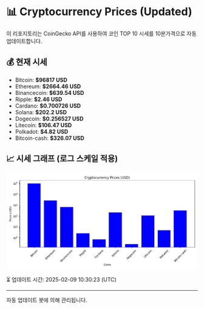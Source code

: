 
# 📊 Cryptocurrency Prices (Updated)

이 리포지토리는 CoinGecko API를 사용하여 코인 TOP 10 시세를 10분가격으로 자동 업데이트합니다.

## 💰 현재 시세
- Bitcoin: **$96817 USD**
- Ethereum: **$2664.46 USD**
- Binancecoin: **$639.54 USD**
- Ripple: **$2.46 USD**
- Cardano: **$0.700726 USD**
- Solana: **$202.2 USD**
- Dogecoin: **$0.256527 USD**
- Litecoin: **$106.47 USD**
- Polkadot: **$4.82 USD**
- Bitcoin-cash: **$326.07 USD**

## 📈 시세 그래프 (로그 스케일 적용)
![Crypto Prices](crypto_prices.png)

⏳ 업데이트 시간: 2025-02-09 10:30:23 (UTC)

---
자동 업데이트 봇에 의해 관리됩니다.
